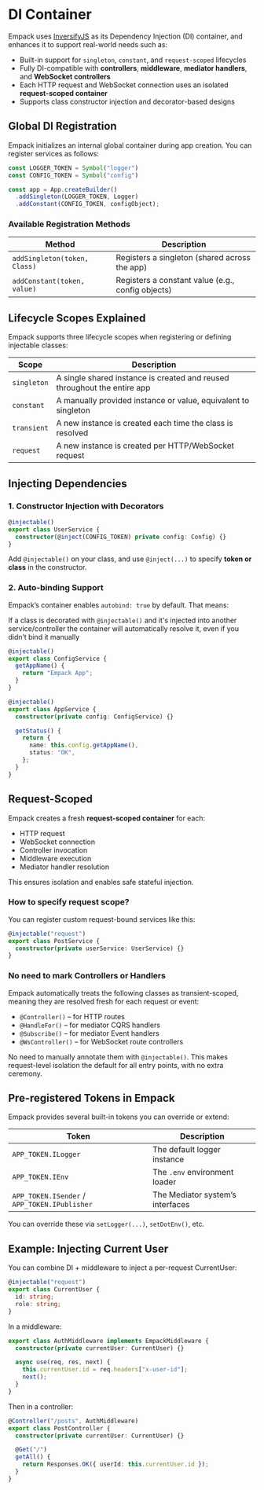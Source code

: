 # DI Container

Empack uses [InversifyJS](https://github.com/inversify/InversifyJS) as its Dependency Injection (DI) container, and enhances it to support real-world needs such as:

* Built-in support for `singleton`, `constant`, and `request-scoped` lifecycles
* Fully DI-compatible with **controllers**, **middleware**, **mediator handlers**, and **WebSocket controllers**
* Each HTTP request and WebSocket connection uses an isolated **request-scoped container**
* Supports class constructor injection and decorator-based designs

## Global DI Registration

Empack initializes an internal global container during app creation. You can register services as follows:

```ts
const LOGGER_TOKEN = Symbol("logger")
const CONFIG_TOKEN = Symbol("config")

const app = App.createBuilder()
  .addSingleton(LOGGER_TOKEN, Logger)
  .addConstant(CONFIG_TOKEN, configObject);
```

### Available Registration Methods

| Method                       | Description                                        |
| ---------------------------- | -------------------------------------------------- |
| `addSingleton(token, Class)` | Registers a singleton (shared across the app)      |
| `addConstant(token, value)`  | Registers a constant value (e.g., config objects)  |

## Lifecycle Scopes Explained

Empack supports three lifecycle scopes when registering or defining injectable classes:

| Scope       | Description                                                                |
| ----------- | -------------------------------------------------------------------------- |
| `singleton` | A single shared instance is created and reused throughout the entire app   |
| `constant`  | A manually provided instance or value, equivalent to singleton             |
| `transient` | A new instance is created each time the class is resolved                  |
| `request`   | A new instance is created per HTTP/WebSocket request                       |



## Injecting Dependencies

### 1. Constructor Injection with Decorators

```ts
@injectable()
export class UserService {
  constructor(@inject(CONFIG_TOKEN) private config: Config) {}
}
```
Add `@injectable()` on your class, and use `@inject(...)` to specify **token or class** in the constructor.

### 2. Auto-binding Support

Empack’s container enables `autobind: true` by default. That means:

If a class is decorated with `@injectable()` and it's injected into another service/controller
the container will automatically resolve it, even if you didn’t bind it manually

```ts
@injectable()
export class ConfigService {
  getAppName() {
    return "Empack App";
  }
}

@injectable()
export class AppService {
  constructor(private config: ConfigService) {}

  getStatus() {
    return {
      name: this.config.getAppName(),
      status: "OK",
    };
  }
}
```

## Request-Scoped

Empack creates a fresh **request-scoped container** for each:

* HTTP request
* WebSocket connection
* Controller invocation
* Middleware execution
* Mediator handler resolution

This ensures isolation and enables safe stateful injection.

### How to specify request scope?

You can register custom request-bound services like this:

```ts
@injectable("request")
export class PostService {
  constructor(private userService: UserService) {}
}
```

### No need to mark Controllers or Handlers

Empack automatically treats the following classes as transient-scoped, meaning they are resolved fresh for each request or event:

* `@Controller()` – for HTTP routes
* `@HandleFor()` – for mediator CQRS handlers
* `@Subscribe()` – for mediator Event handlers
* `@WsController()` – for WebSocket route controllers

No need to manually annotate them with `@injectable()`.
This makes request-level isolation the default for all entry points, with no extra ceremony.

## Pre-registered Tokens in Empack

Empack provides several built-in tokens you can override or extend:

| Token                                        | Description                      |
| -------------------------------------------- | -------------------------------- |
| `APP_TOKEN.ILogger`                          | The default logger instance      |
| `APP_TOKEN.IEnv`                             | The `.env` environment loader    |
| `APP_TOKEN.ISender` / `APP_TOKEN.IPublisher` | The Mediator system’s interfaces |

You can override these via `setLogger(...)`, `setDotEnv()`, etc.

## Example: Injecting Current User

You can combine DI + middleware to inject a per-request CurrentUser:

```ts
@injectable("request")
export class CurrentUser {
  id: string;
  role: string;
}
```

In a middleware:

```ts
export class AuthMiddleware implements EmpackMiddleware {
  constructor(private currentUser: CurrentUser) {}

  async use(req, res, next) {
    this.currentUser.id = req.headers["x-user-id"];
    next();
  }
}
```

Then in a controller:

```ts
@Controller("/posts", AuthMiddleware)
export class PostController {
  constructor(private currentUser: CurrentUser) {}

  @Get("/")
  getAll() {
    return Responses.OK({ userId: this.currentUser.id });
  }
}
```
